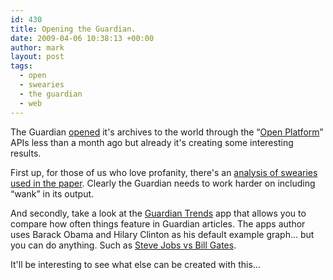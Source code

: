 ```yaml
---
id: 430
title: Opening the Guardian.
date: 2009-04-06 10:38:13 +00:00
author: mark
layout: post
tags:
  - open
  - swearies
  - the guardian
  - web
---
```

The Guardian [opened](http://www.guardian.co.uk/media/2009/mar/10/guardian-open-platform) it's archives to the world through the &#8220;[Open Platform](http://www.guardian.co.uk/open-platform)&#8221; APIs less than a month ago but already it's creating some interesting results.

First up, for those of us who love profanity, there's an [analysis of swearies used in the paper](http://www.tomhume.org/2009/04/tracking-uk-liberal-indecency.html). Clearly the Guardian needs to work harder on including &#8220;wank&#8221; in its output.

And secondly, take a look at the [Guardian Trends](http://guardiantrends.appspot.com/) app that allows you to compare how often things feature in Guardian articles. The apps author uses Barack Obama and Hilary Clinton as his default example graph&#8230; but you can do anything. Such as [Steve Jobs vs Bill Gates](http://guardiantrends.appspot.com/?q=%22steve+jobs%22%2C+%22bill+gates%22&months=12).

It'll be interesting to see what else can be created with this&#8230;
